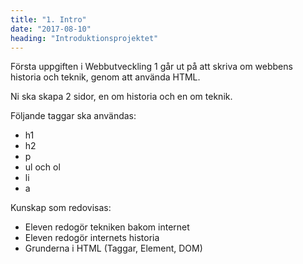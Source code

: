 ```yaml
---
title: "1. Intro"
date: "2017-08-10"
heading: "Introduktionsprojektet"
---
```


Första uppgiften i Webbutveckling 1 går ut på att skriva om webbens historia och teknik, genom att använda HTML.

Ni ska skapa 2 sidor, en om historia och en om teknik.

Följande taggar ska användas:

- h1
- h2
- p
- ul och ol
- li
- a

Kunskap som redovisas:

- Eleven redogör tekniken bakom internet
- Eleven redogör internets historia
- Grunderna i HTML (Taggar, Element, DOM)
